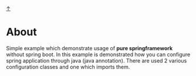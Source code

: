 [&#8593;](../README.md)


# About

Simple example which demonstrate usage of __pure springframework__ without spring boot. In this example is demonstrated
 how you can configure spring application through java (java annotation). There are used 2 various configuration
  classes and one which imports them.